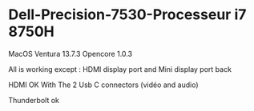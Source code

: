 # Dell-Precision-7530-Processeur i7 8750H
MacOS Ventura 13.7.3
Opencore 1.0.3 

All is working except : 
HDMI display port and
Mini display port back

HDMI OK With The 2 Usb C connectors (vidéo and audio)

Thunderbolt ok
